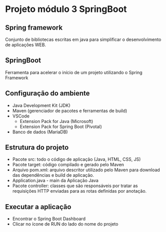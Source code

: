 # Projeto módulo 3 SpringBoot


## Spring framework

Conjunto de bibliotecas escritas em java para simplificar o desenvolvimento de aplicações WEB.



## SpringBoot

Ferramenta para acelerar o início de um projeto utilizando o Spring Framework


## Configuração do ambiente

- Java Development Kit (JDK)
- Maven (gerenciador de pacotes e ferramentas de build)
- VSCode
  - Extension Pack for Java (Microsoft)
  - Extension Pack for Spring Boot (Pivotal)
- Banco de dados (MariaDB)


## Estrutura do projeto

- Pacote src: todo o código de aplicação (Java, HTML, CSS, JS)
- Pacote target: código compilado e gerado pelo Maven
- Arquivo pom.xml: arquivo descritor utilizado pelo Maven para download das dependências e build de aplicação.
- <nomedoprojeto>Application.java - main da Aplicação Java
- Pacote controller: classes que são responsáveis por tratar as requisições HTTP enviadas para as rotas definidas por anotação.


## Executar a aplicação
- Encontrar o Spring Boot Dashboard
- Clicar no ícone de RUN do lado do nome do projeto